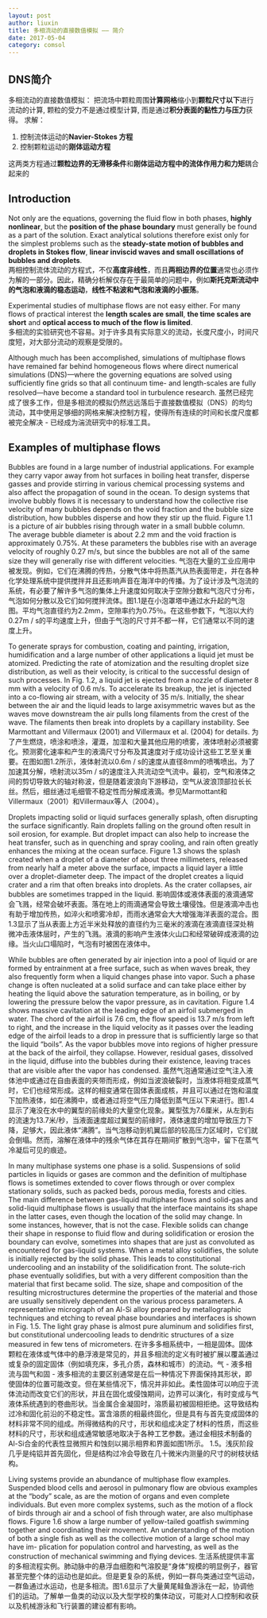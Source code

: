 ```yaml
---
layout: post
author: liuxin
title: 多相流动的直接数值模拟 —— 简介  
date: 2017-05-04
category: comsol
---
```


## DNS简介

多相流动的直接数值模拟：
把流场中颗粒周围**计算网格**缩小到**颗粒尺寸以下**进行流动的计算, 颗粒的受力不是通过模型计算, 而是通过**积分表面的黏性力与压力**获得。
求解：
1. 控制流体运动的**Navier-Stokes 方程**
2. 控制颗粒运动的**刚体运动方程**

这两类方程通过**颗粒边界的无滑移条件**和**刚体运动方程中的流体作用力和力矩**耦合起来的

## Introduction
Not only are the equations, governing the fluid flow in both phases, **highly nonlinear**, but the **position of the phase boundary** must generally be found as a part of the solution. Exact analytical solutions therefore exist only for the simplest problems such as the **steady-state motion of bubbles and droplets in Stokes flow**, **linear inviscid waves and small oscillations of bubbles and droplets**.   
两相控制流体流动的方程式，不仅**高度非线性**，而且**两相边界的位置**通常也必须作为解的一部分。因此，精确分析解仅存在于最简单的问题中，例如**斯托克斯流动中的气泡和液滴的稳态运动**，**线性不粘波和气泡和液滴的小振荡**。

Experimental studies of multiphase flows are not easy either. For many flows of practical interest the **length scales are small**, **the time scales are short** and **optical access to much of the flow is limited**.    
多相流的实验研究也不容易。对于许多具有实际意义的流动，长度尺度小，时间尺度短，对大部分流动的观察是受限的。

Although much has been accomplished, simulations of multiphase flows have remained far behind homogeneous flows where direct numerical simulations (DNS)—where the governing equations are solved using sufficiently fine grids so that all continuum time- and length-scales are fully resolved—have become a standard tool in turbulence research. 
虽然已经完成了很多工作，但是多相流的模拟仍然远远落后于直接数值模拟（DNS）的均匀流动，其中使用足够细的网格来解决控制方程，使得所有连续的时间和长度尺度都被完全解决 - 已经成为湍流研究中的标准工具。

## Examples of multiphase flows 
Bubbles are found in a large number of industrial applications. For example they carry vapor away from hot surfaces in boiling heat transfer, disperse gasses and provide stirring in various chemical processing systems and also affect the propagation of sound in the ocean. To design systems that involve bubbly flows it is necessary to understand how the collective rise velocity of many bubbles depends on the void fraction and the bubble size distribution, how bubbles disperse and how they stir up the fluid. Figure 1.1 is a picture of air bubbles rising through water in a small bubble column. The average bubble diameter is about 2.2 mm and the void fraction is approximately 0.75%. At these parameters the bubbles rise with an average velocity of roughly 0.27 m/s, but since the bubbles are not all of the same size they will generally rise with different velocities. 气泡在大量的工业应用中被发现。例如，它们在沸腾的传热，分散气体中将热蒸汽从热表面带走，并在各种化学处理系统中提供搅拌并且还影响声音在海洋中的传播。为了设计涉及气泡流的系统，有必要了解许多气泡的集体上升速度如何取决于空隙分数和气泡尺寸分布，气泡如何分散以及它们如何搅拌流体。图1.1是在小泡罩塔中通过水升起的气泡图。平均气泡直径约为2.2mm，空隙率约为0.75％。在这些参数下，气泡以大约0.27m / s的平均速度上升，但由于气泡的尺寸并不都一样，它们通常以不同的速度上升。

To generate sprays for combustion, coating and painting, irrigation, humidification and a large number of other applications a liquid jet must be atomized. Predicting the rate of atomization and the resulting droplet size distribution, as well as their velocity, is critical to the successful design of such processes. In Fig. 1.2, a liquid jet is ejected from a nozzle of diameter 8 mm with a velocity of 0.6 m/s. To accelerate its breakup, the jet is injected into a co-flowing air stream, with a velocity of 35 m/s. Initially, the shear between the air and the liquid leads to large axisymmetric waves but as the waves move downstream the air pulls long filaments from the crest of the wave. The filaments then break into droplets by a capillary instability. See Marmottant and Villermaux (2001) and Villermaux et al. (2004) for details. 为了产生燃烧，喷涂和喷涂，灌溉，加湿和大量其他应用的喷雾，液体喷射必须被雾化。预测雾化速率和产生的液滴尺寸分布及其速度对于成功设计这些工艺至关重要。在图如图1.2所示，液体射流以0.6m / s的速度从直径8mm的喷嘴喷出。为了加速其分解，喷射流以35m / s的速度注入共流动空气流中。最初，空气和液体之间的剪切导致大的轴对称波，但是随着波浪向下游移动，空气从波浪顶部拉长长丝。然后，细丝通过毛细管不稳定性而分解成液滴。参见Marmottant和Villermaux（2001）和Villermaux等人（2004）。

Droplets impacting solid or liquid surfaces generally splash, often disrupting the surface significantly. Rain droplets falling on the ground often result in soil erosion, for example. But droplet impact can also help to increase the heat transfer, such as in quenching and spray cooling, and rain often greatly enhances the mixing at the ocean surface. Figure 1.3 shows the splash created when a droplet of a diameter of about three millimeters, released from nearly half a meter above the surface, impacts a liquid layer a little over a droplet-diameter deep. The impact of the droplet creates a liquid crater and a rim that often breaks into droplets. As the crater collapses, air bubbles are sometimes trapped in the liquid. 影响固体或液体表面的液滴通常会飞溅，经常会破坏表面。落在地上的雨滴通常会导致土壤侵蚀。但是液滴冲击也有助于增加传热，如淬火和喷雾冷却，而雨水通常会大大增强海洋表面的混合。图1.3显示了当从表面上方近半米处释放的直径约为三毫米的液滴在液滴直径深处稍微冲击液体层时，产生的飞溅。液滴的影响产生液体火山口和经常破碎成液滴的边缘。当火山口塌陷时，气泡有时被困在液体中。

While bubbles are often generated by air injection into a pool of liquid or are formed by entrainment at a free surface, such as when waves break, they also frequently form when a liquid changes phase into vapor. Such a phase change is often nucleated at a solid surface and can take place either by heating the liquid above the saturation temperature, as in boiling, or by lowering the pressure below the vapor pressure, as in cavitation. Figure 1.4 shows massive cavitation at the leading edge of an airfoil submerged in water. The chord of the airfoil is 7.6 cm, the flow speed is 13.7 m/s from left to right, and the increase in the liquid velocity as it passes over the leading edge of the airfoil leads to a drop in pressure that is sufficiently large so that the liquid “boils”. As the vapor bubbles move into regions of higher pressure at the back of the airfoil, they collapse. However, residual gases, dissolved in the liquid, diffuse into the bubbles during their existence, leaving traces that are visible after the vapor has condensed. 虽然气泡通常通过空气注入液体池中或通过在自由表面的夹带而形成，例如当波浪破裂时，当液体将相变成蒸气时，它们也经常形成。这样的相变通常在固体表面成核，并且可以通过在饱和温度下加热液体，如在沸腾中，或者通过将空气压力降低到蒸气压以下来进行。图1.4显示了淹没在水中的翼型的前缘处的大量空化现象。翼型弦为7.6厘米，从左到右的流速为13.7米/秒，当液面速度超过翼型的前缘时，液体速度的增加导致压力下降，足够大，因此液体“沸腾”。当气泡移动到机翼后部的较高压力区域时，它们就会倒塌。然而，溶解在液体中的残余气体在其存在期间扩散到气泡中，留下在蒸气冷凝后可见的痕迹。

In many multiphase systems one phase is a solid. Suspensions of solid particles in liquids or gases are common and the definition of multiphase flows is sometimes extended to cover flows through or over complex stationary solids, such as packed beds, porous media, forests and cities. The main difference between gas-liquid multiphase flows and solid-gas and solid-liquid multiphase flows is usually that the interface maintains its shape in the latter cases, even though the location of the solid may change. In some instances, however, that is not the case. Flexible solids can change their shape in response to fluid flow and during solidification or erosion the boundary can evolve, sometimes into shapes that are just as convoluted as encountered for gas-liquid systems. When a metal alloy solidifies, the solute is initially rejected by the solid phase. This leads to constitutional undercooling and an instability of the solidification front. The solute-rich phase eventually solidifies, but with a very different composition than the material that first became solid. The size, shape and composition of the resulting microstructures determine the properties of the material and those are usually sensitively dependent on the various process parameters. A representative micrograph of an Al-Si alloy prepared by metallographic techniques and etching to reveal phase boundaries and interfaces is shown in Fig. 1.5. The light gray phase is almost pure aluminum and solidifies first, but constitutional undercooling leads to dendritic structures of a size measured in few tens of micrometers. 在许多多相系统中，一相是固体。固体颗粒在液体或气体中的悬浮液是常见的，并且多相流的定义有时被扩展以覆盖通过或复杂的固定固体（例如填充床，多孔介质，森林和城市）的流动。气 - 液多相流与固气和固 - 液多相流的主要区别通常是在后一种情况下界面保持其形状，即使固体的位置可能改变。但在某些情况下，情况并非如此。柔性固体可以响应于流体流动而改变它们的形状，并且在固化或侵蚀期间，边界可以演化，有时变成与气液体系统遇到的卷曲形状。当金属合金凝固时，溶质最初被固相拒绝。这导致结构过冷和固化前沿的不稳定性。富含溶质的相最终固化，但是具有与首先变成固体的材料非常不同的组成。所得微结构的尺寸，形状和组成决定了材料的性质，而这些材料的尺寸，形状和组成通常敏感地取决于各种工艺参数。通过金相技术制备的Al-Si合金的代表性显微照片和蚀刻以揭示相界和界面如图1所示。 1.5。浅灰阶段几乎是纯铝并首先固化，但是结构过冷会导致在几十微米内测量的尺寸的树枝状结构。

Living systems provide an abundance of multiphase flow examples. Suspended blood cells and aerosol in pulmonary flow are obvious examples at the “body” scale, as are the motion of organs and even complete individuals. But even more complex systems, such as the motion of a flock of birds through air and a school of fish through water, are also multiphase flows. Figure 1.6 show a large number of yellow-tailed goatfish swimming together and coordinating their movement. An understanding of the motion of both a single fish as well as the collective motion of a large school may have im- plication for population control and harvesting, as well as the construction of mechanical swimming and flying devices. 生活系统提供丰富的多相流程实例。肺动脉中的悬浮血细胞和气溶胶是“身体”规模的明显例子，器官甚至完整个体的运动也是如此。但是更复杂的系统，例如一群鸟类通过空气运动，一群鱼通过水运动，也是多相流。图1.6显示了大量黄尾鲑鱼游泳在一起，协调他们的运动。了解单一鱼类的动议以及大型学校的集体动议，可能对人口控制和收获以及机械游泳和飞行装置的建设都有影响。


